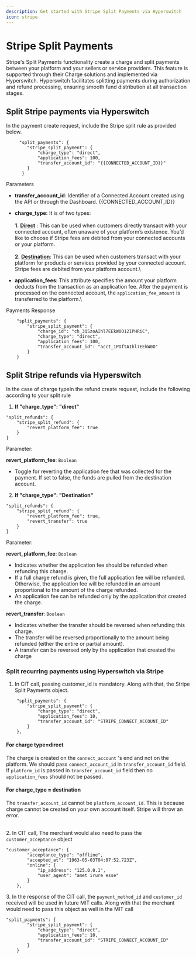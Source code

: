 ```yaml
---
description: Get started with Stripe Split Payments via Hyperswitch
icon: stripe
---
```


# Stripe Split Payments

Stripe's Split Payments functionality create a charge and split payments between your platform and your sellers or service providers. This feature is supported through their Charge solutions and implemented via Hyperswitch. Hyperswitch facilitates splitting payments during authorization and refund processing, ensuring smooth fund distribution at all transaction stages.

## Split Stripe payments  via Hyperswitch

In the payment create request, include the Stripe split rule as provided below.

```
     "split_payments": {
    	"stripe_split_payment": {
        	"charge_type": "direct",
        	"application_fees": 100,
        	"transfer_account_id": "{{CONNECTED_ACCOUNT_ID}}"
    	}
      }

```

Parameters

* **transfer\_account\_id**: Identifier of a Connected Account created using the API or through the Dashboard. \{{CONNECTED\_ACCOUNT\_ID\}}
* **charge\_type:** It is of two types: \
  \
  **1.** [**Direct**](https://docs.stripe.com/connect/direct-charges) : This can be used when customers directly transact with your connected account, often unaware of your platform’s existence. You’d like to choose if Stripe fees are debited from your connected accounts or your platform.\
  \
  **2.** [**Destination**](https://docs.stripe.com/connect/destination-charges): This can be used when customers transact with your platform for products or services provided by your connected account. Stripe fees are debited from your platform account.\

* **application\_fees**: This attribute specifies the amount your platform deducts from the transaction as an application fee. After the payment is processed on the connected account, the `application_fee_amount` is transferred to the platform.\


Payments Response

```
    "split_payments": {
        "stripe_split_payment": {
            "charge_id": "ch_3QSzoAIhl7EEkW0O12IPHRiC",
            "charge_type": "direct",
            "application_fees": 100,
            "transfer_account_id": "acct_1PDftAIhl7EEkW0O"
        }
    }
```

## Split Stripe refunds via Hyperswitch

In the case of charge typeIn the refund create request, include the following according to your split rule

1. **If "charge\_type": "direct"**

```
"split_refunds": {
    "stripe_split_refund": {
        "revert_platform_fee": true
    }
}
```

Parameter:

**revert\_platform\_fee**: `Boolean`

* Toggle for reverting the application fee that was collected for the payment. If set to false, the funds are pulled from the destination account.



2. **If "charge\_type": "Destination"**

```
"split_refunds": {
    "stripe_split_refund": {
        "revert_platform_fee": true,
        "revert_transfer": true
    }
}
```

Parameter:

**revert\_platform\_fee**: `Boolean`&#x20;

* Indicates whether the application fee should be refunded when refunding this charge.&#x20;
* If a full charge refund is given, the full application fee will be refunded. Otherwise, the application fee will be refunded in an amount proportional to the amount of the charge refunded.&#x20;
* An application fee can be refunded only by the application that created the charge.

**revert\_transfer**: `Boolean`&#x20;

* Indicates whether the transfer should be reversed when refunding this charge.&#x20;
* The transfer will be reversed proportionally to the amount being refunded (either the entire or partial amount).
* A transfer can be reversed only by the application that created the charge

### Split recurring payments using Hyperswitch via Stripe 

1. In CIT call, passing customer\_id is mandatory. Along with that, the Stripe Split Payments object.

```
    "split_payments": {
        "stripe_split_payment": {
            "charge_type": "direct",
            "application_fees": 10,
            "transfer_account_id": "STRIPE_CONNECT_ACCOUNT_ID"
        }
    },
```

#### For charge type=direct

The charge is created on the `connect_account` 's end and not on the platform. We should pass `connect_account_id` in `transfer_account_id` field. If `platform_id` is passed in `transfer_account_id` field then no `application_fees` should not be passed.

#### For charge\_type = destination

The `transfer_account_id` cannot be `platform_account_id`. This is because charge cannot be created on your own account itself. Stripe will throw an error.

\
2\. In CIT call, The merchant would also need to pass the `customer_acceptance` object

```
"customer_acceptance": {
        "acceptance_type": "offline",
        "accepted_at": "1963-05-03T04:07:52.723Z",
        "online": {
            "ip_address": "125.0.0.1",
            "user_agent": "amet irure esse"
        }
    },
```

3\. In the response of the CIT call, the `payment_method_id` and `customer_id` received will be used in future MIT calls. Along with that the merchant would need to pass this object as well in the MIT call

```
"split_payments": {
        "stripe_split_payment": {
            "charge_type": "direct",
            "application_fees": 10,
            "transfer_account_id": "STRIPE_CONNECT_ACCOUNT_ID"
        }
    }

```
